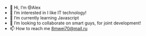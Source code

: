 - 👋 Hi, I’m @Alex
- 👀 I’m interested in I like IT technology!
- 🌱 I’m currently learning Javascript
- 💞️ I’m looking to collaborate on smart guys, for joint development!
- 📫 How to reach me 8mwej70@mail.ru

<!---
DiaSS700/DiaSS700 is a ✨ special ✨ repository because its `README.md` (this file) appears on your GitHub profile.
You can click the Preview link to take a look at your changes.
--->

